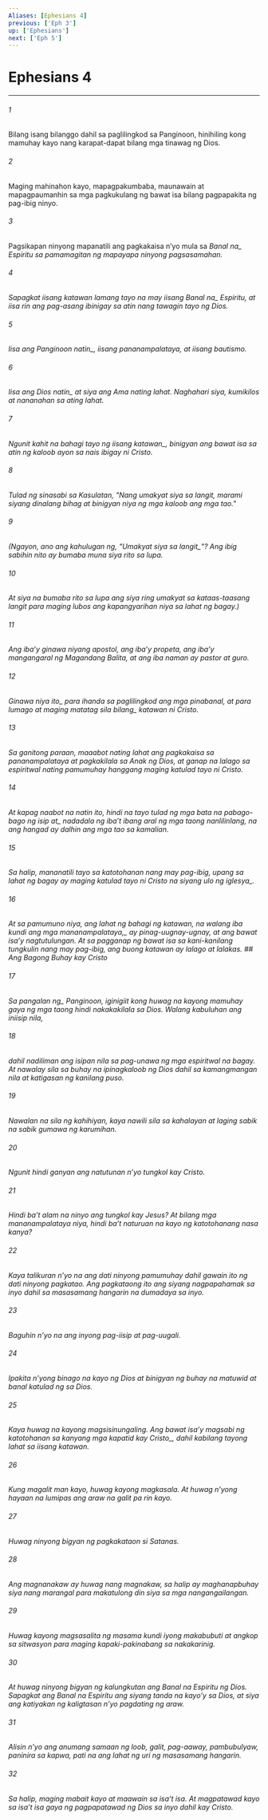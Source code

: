 ```yaml
---
Aliases: [Ephesians 4]
previous: ['Eph 3']
up: ['Ephesians']
next: ['Eph 5']
---
```

# Ephesians 4

***






















###### 1 










Bilang isang bilanggo dahil sa paglilingkod sa Panginoon, hinihiling kong mamuhay kayo nang karapat-dapat bilang mga tinawag ng Dios. 





















###### 2 










Maging mahinahon kayo, mapagpakumbaba, maunawain at mapagpaumanhin sa mga pagkukulang ng bawat isa bilang pagpapakita ng pag-ibig ninyo. 





















###### 3 










Pagsikapan ninyong mapanatili ang pagkakaisa nʼyo mula sa <i class="trans-change">Banal na_ Espiritu sa pamamagitan ng mapayapa ninyong pagsasamahan. 





















###### 4 










Sapagkat iisang katawan lamang tayo na may iisang <i class="trans-change">Banal na_ Espiritu, at iisa rin ang pag-asang ibinigay sa atin nang tawagin tayo ng Dios. 





















###### 5 










Iisa ang Panginoon <i class="trans-change">natin_, iisang pananampalataya, at iisang bautismo. 





















###### 6 










Iisa ang Dios <i class="trans-change">natin_ at siya ang Ama nating lahat. Naghahari siya, kumikilos at nananahan sa ating lahat. 





















###### 7 










Ngunit <i class="trans-change">kahit na bahagi tayo ng iisang katawan_, binigyan ang bawat isa sa atin ng kaloob ayon sa nais ibigay ni Cristo. 





















###### 8 










Tulad ng sinasabi sa Kasulatan, "Nang umakyat siya sa langit, marami siyang dinalang bihag at binigyan niya ng mga kaloob ang mga tao." 





















###### 9 










(Ngayon, ano ang kahulugan ng, "Umakyat siya <i class="trans-change">sa langit_"? Ang ibig sabihin nito ay bumaba muna siya rito sa lupa. 





















###### 10 










At siya na bumaba rito sa lupa ang siya ring umakyat sa kataas-taasang langit para maging lubos ang kapangyarihan niya sa lahat ng bagay.) 





















###### 11 










Ang ibaʼy ginawa niyang apostol, ang ibaʼy propeta, ang ibaʼy mangangaral ng Magandang Balita, at ang iba naman ay pastor at guro. 





















###### 12 










<i class="trans-change">Ginawa niya ito_ para ihanda sa paglilingkod ang mga pinabanal, at para lumago at maging matatag <i class="trans-change">sila bilang_ katawan ni Cristo. 





















###### 13 










Sa ganitong paraan, maaabot nating lahat ang pagkakaisa sa pananampalataya at pagkakilala sa Anak ng Dios, at ganap na lalago sa espiritwal nating pamumuhay hanggang maging katulad tayo ni Cristo. 





















###### 14 










At kapag naabot na natin ito, hindi na tayo tulad ng mga bata na <i class="trans-change">pabago-bago ng isip at_ nadadala ng ibaʼt ibang aral ng mga taong nanlilinlang, na ang hangad ay dalhin ang mga tao sa kamalian. 





















###### 15 










Sa halip, mananatili tayo sa katotohanan nang may pag-ibig, upang sa lahat ng bagay ay maging katulad tayo ni Cristo na siyang ulo <i class="trans-change">ng iglesya_. 





















###### 16 










At sa pamumuno niya, ang lahat ng bahagi ng katawan, <i class="trans-change">na walang iba kundi ang mga mananampalataya,_ ay pinag-uugnay-ugnay, at ang bawat isaʼy nagtutulungan. At sa pagganap ng bawat isa sa kani-kanilang tungkulin nang may pag-ibig, ang buong katawan ay lalago at lalakas. ## Ang Bagong Buhay kay Cristo 





















###### 17 










Sa <i class="trans-change">pangalan ng_ Panginoon, iginigiit kong huwag na kayong mamuhay gaya ng mga taong hindi nakakakilala sa Dios. Walang kabuluhan ang iniisip nila, 





















###### 18 










dahil nadiliman ang isipan nila sa pag-unawa ng mga espiritwal na bagay. At nawalay sila sa buhay na ipinagkaloob ng Dios dahil sa kamangmangan nila at katigasan ng kanilang puso. 





















###### 19 










Nawalan na sila ng kahihiyan, kaya nawili sila sa kahalayan at laging sabik na sabik gumawa ng karumihan. 





















###### 20 










Ngunit hindi ganyan ang natutunan nʼyo tungkol kay Cristo. 





















###### 21 










Hindi baʼt alam na ninyo ang tungkol kay Jesus? At bilang mga mananampalataya niya, hindi baʼt naturuan na kayo ng katotohanang nasa kanya? 





















###### 22 










Kaya talikuran nʼyo na ang dati ninyong pamumuhay dahil gawain ito ng dati ninyong pagkatao. Ang pagkataong ito ang siyang nagpapahamak sa inyo dahil sa masasamang hangarin na dumadaya sa inyo. 





















###### 23 










Baguhin nʼyo na ang inyong pag-iisip at pag-uugali. 





















###### 24 










Ipakita nʼyong binago na kayo ng Dios at binigyan ng buhay na matuwid at banal katulad ng sa Dios. 





















###### 25 










Kaya huwag na kayong magsisinungaling. Ang bawat isaʼy magsabi ng katotohanan sa kanyang mga kapatid <i class="trans-change">kay Cristo_, dahil kabilang tayong lahat sa iisang katawan. 





















###### 26 










Kung magalit man kayo, huwag kayong magkasala. At huwag nʼyong hayaan na lumipas ang araw na galit pa rin kayo. 





















###### 27 










Huwag ninyong bigyan ng pagkakataon si Satanas. 





















###### 28 










Ang magnanakaw ay huwag nang magnakaw, sa halip ay maghanapbuhay siya nang marangal para makatulong din siya sa mga nangangailangan. 





















###### 29 










Huwag kayong magsasalita ng masama kundi iyong makabubuti at angkop sa sitwasyon para maging kapaki-pakinabang sa nakakarinig. 





















###### 30 










At huwag ninyong bigyan ng kalungkutan ang Banal na Espiritu ng Dios. Sapagkat ang Banal na Espiritu ang siyang tanda na kayoʼy sa Dios, at siya ang katiyakan ng kaligtasan nʼyo pagdating ng araw. 





















###### 31 










Alisin nʼyo ang anumang samaan ng loob, galit, pag-aaway, pambubulyaw, paninira sa kapwa, pati na ang lahat ng uri ng masasamang hangarin. 





















###### 32 










Sa halip, maging mabait kayo at maawain sa isaʼt isa. At magpatawad kayo sa isaʼt isa gaya ng pagpapatawad ng Dios sa inyo dahil kay Cristo.
